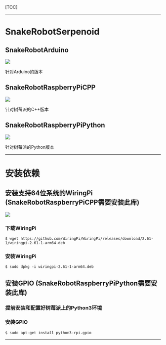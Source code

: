 [TOC]

------

# SnakeRobotSerpenoid

## SnakeRobotArduino

<p align="left">
	<a href="https://www.arduino.cc/en/software"><img src="https://img.shields.io/badge/Arduino-Org-green?style=flat&logo=arduino"></a>
</p>
针对Arduino的版本

## SnakeRobotRaspberryPiCPP

<p align="left">
	<a href="https://www.raspberrypi.com/"><img src="https://img.shields.io/badge/RaspberryPi-Org-ff69b4?style=flat&logo=raspberrypi"></a>
</p>
针对树莓派的C++版本

## SnakeRobotRaspberryPiPython

<p align="left">
	<a href="https://www.raspberrypi.com/"><img src="https://img.shields.io/badge/RaspberryPi-Org-ff69b4?style=flat&logo=raspberrypi"></a>
</p>
针对树莓派的Python版本

------

# 安装依赖

## 安装支持64位系统的WiringPi (SnakeRobotRaspberryPiCPP需要安装此库)

<p align="left">
	<a href="https://github.com/WiringPi/WiringPi.git"><img src="https://img.shields.io/static/v1?label=WiringPi&message=GitHub&color=blue&logo=GitHub"></a>
</p>


### 下载WiringPi

```shell
$ wget https://github.com/WiringPi/WiringPi/releases/download/2.61-1/wiringpi-2.61-1-arm64.deb
```

### 安装WiringPi

```shell
$ sudo dpkg -i wiringpi-2.61-1-arm64.deb
```

## 安装GPIO (SnakeRobotRaspberryPiPython需要安装此库)

### 提前安装和配置好树莓派上的Python3环境

### 安装GPIO

```shell
$ sudo apt-get install python3-rpi.gpio
```

------


